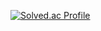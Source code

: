 
[![Solved.ac Profile](http://mazassumnida.wtf/api/v2/generate_badge?boj=ddaa63777)](https://solved.ac/ddaa63777/)
